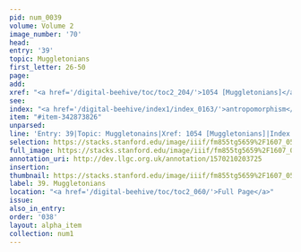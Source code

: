 ```yaml
---
pid: num_0039
volume: Volume 2
image_number: '70'
head: 
entry: '39'
topic: Muggletonians
first_letter: 26-50
page: 
add: 
xref: "<a href='/digital-beehive/toc/toc2_204/'>1054 [Muggletonians]</a>"
see: 
index: "<a href='/digital-beehive/index1/index_0163/'>antropomorphism</a>|<a href='/digital-beehive/index3/index_2609/'>Mugletonians</a>"
item: "#item-342873826"
unparsed: 
line: 'Entry: 39|Topic: Muggletonains|Xref: 1054 [Muggletonians]|Index: Mugletonians|#item-342873826'
selection: https://stacks.stanford.edu/image/iiif/fm855tg5659%2F1607_0537/828,4272,2965,447/full/0/default.jpg
full_image: https://stacks.stanford.edu/image/iiif/fm855tg5659%2F1607_0537/full/full/0/default.jpg
annotation_uri: http://dev.llgc.org.uk/annotation/1570210203725
insertion: 
thumbnail: https://stacks.stanford.edu/image/iiif/fm855tg5659%2F1607_0537/828,4272,600,180/250,/0/default.jpg
label: 39. Muggletonians
location: "<a href='/digital-beehive/toc/toc2_060/'>Full Page</a>"
issue: 
also_in_entry: 
order: '038'
layout: alpha_item
collection: num1
---
```

